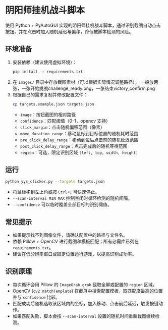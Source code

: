 # 阴阳师挂机战斗脚本

使用 Python + PyAutoGUI 实现的阴阳师挂机战斗脚本，通过识别截图自动点击按钮，并在点击时加入随机延迟与偏移，降低被脚本检测的风险。

## 环境准备

1. 安装依赖（建议使用虚拟环境）：
   ```bash
   pip install -r requirements.txt
   ```
2. 在 `images/` 目录中存放截图素材（可以根据实际情况调整路径）。
一般放两张，一张开始挑战challenge_ready.png，一张结束victory_confirm.png
3. 根据自己的需求复制并修改配置文件：
   ```bash
   cp targets.example.json targets.json
   ```
   - `image`：按钮截图的相对路径
   - `confidence`：匹配阈值（0-1，opencv 支持）
   - `click_margin`：点击随机偏移范围（像素）
   - `move_duration_range`：移动鼠标到目标位置的随机耗时范围
   - `pre_click_delay_range`：移动到位后点击前的随机延迟范围
   - `post_click_delay_range`：点击完成后的随机等待范围
   - `region`：可选，限定识别区域 `[left, top, width, height]`

## 运行

```bash
python yys_clicker.py --targets targets.json
```

- 将鼠标移到左上角或按 `Ctrl+C` 可快速停止。
- `--scan-interval MIN MAX` 控制空闲时循环检测的随机间隔。
- `--confidence` 可以临时覆盖全部目标的识别阈值。

## 常见提示

- 如果提示找不到图像文件，请确认配置中的路径与文件名。
- 依赖 Pillow + OpenCV 进行截图和模板匹配；所有必需库已列在 `requirements.txt`。
- 建议在低分辨率窗口或固定位置运行游戏，以提高识别成功率。
## 识别原理

- 每次循环会用 Pillow 的 `ImageGrab.grab` 截取全屏或配置的 `region` 区域。
- OpenCV (`cv2.matchTemplate`) 在截屏中搜索配置模板，取匹配度最高的位置并与 `confidence` 比较。
- 匹配成功后随机选取该区域内的坐标，加入移动、点击前后延迟，触发按键动作。
- 如果匹配失败，脚本会按 `--scan-interval` 设置的随机时间重新截图继续检测。


